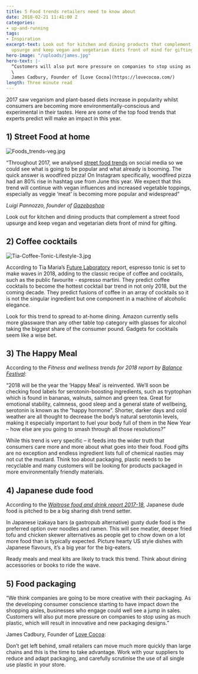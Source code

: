 ```yaml
---
title: 5 Food trends retailers need to know about
date: 2018-02-21 11:41:00 Z
categories:
- up-and-running
tags:
- Inspiration
excerpt-text: Look out for kitchen and dining products that complement a street food
  upsurge and keep vegan and vegetarian diets front of mind for gifting.
hero-image: "/uploads/james.jpg"
hero-text: |-
  “Customers will also put more pressure on companies to stop using as much plastic, which will result in innovative and new packaging designs.”
  \
  James Cadbury, Founder of [Love Cocoa](https://lovecocoa.com/)
length: Three minute read
---
```


2017 saw veganism and plant-based diets increase in popularity whilst consumers are becoming more environmentally-conscious and experimental in their tastes. Here are some of the top food trends that experts predict will make an impact in this year.

## 1) Street Food at home

![Foods_trends-veg.jpg](/uploads/Foods_trends-veg.jpg)

“Throughout 2017, we analysed [street food trends](http://gazeboshop.co.uk/foodstreet/) on social media so we could see what is going to be popular and what already is booming. The quick answer is woodfired pizza! On Instagram specifically, woodfired pizza had an 80% rise in hashtag use from June this year. We expect that this trend will continue with vegan influences and increased vegetable toppings, especially as veggie ‘meat’ is becoming more popular and widespread”

*Luigi Pannozzo, founder of [Gazeboshop](http://gazeboshop.co.uk/)*

Look out for kitchen and dining products that complement a street food upsurge and keep vegan and vegetarian diets front of mind for gifting.

## 2) Coffee cocktails

![Tia-Coffee-Tonic-Lifestyle-3.jpg](/uploads/Tia-Coffee-Tonic-Lifestyle-3.jpg)

According to Tia Maria’s [Future Laboratory](http://www.thefuturelaboratory.com/) report, espresso tonic is set to make waves in 2018, adding to the classic recipe of coffee and cocktails, such as the public favourite - espresso martini. They predict coffee cocktails to become the hottest cocktail bar trend in not only 2018, but the coming decade. They predict fusions of coffee in an array of cocktails so it is not the singular ingredient but one component in a machine of alcoholic elegance.

Look for this trend to spread to at-home dining. Amazon currently sells more glassware than any other table top category with glasses for alcohol taking the biggest share of the consumer pound. Gadgets for cocktails seem like a wise bet.

## 3) The Happy Meal

According to the *Fitness and wellness trends for 2018 report by [Balance Festival](https://www.balance-festival.com/)*:

“2018 will be the year the ‘Happy Meal’ is reinvented. We’ll soon be checking food labels for serotonin-boosting ingredients, such as tryptophan which is found in bananas, walnuts, salmon and green tea. Great for emotional stability, calmness, good sleep and a general state of wellbeing, serotonin is known as the “happy hormone”. Shorter, darker days and cold weather are all thought to decrease the body’s natural serotonin levels, making it especially important to fuel your body full of them in the New Year – how else are you going to smash through all those resolutions?”

While this trend is very specific – it feeds into the wider truth that consumers care more and more about what goes into their food. Food gifts are no exception and endless ingredient lists full of chemical nasties may not cut the mustard. Think too about packaging, plastic needs to be recyclable and many customers will be looking for products packaged in more environmentally friendly materials.

## 4) Japanese dude food

According to the *[Waitrose food and drink report 2017-18](http://www.waitrose.com/home/about_waitrose/the-waitrose-fooddrinkreport.html)*, Japanese dude food is pitched to be a big sharing dish trend setter.

In Japanese izakaya bars (a gastropub alternative) gusty dude food is the preferred option over noodles and ramen. This will see meatier, deeper fried tofu and chicken skewer alternatives as people get to chow down on a lot more food than is typically expected. Picture hearty US style dishes with Japanese flavours, it’s a big year for the big-eaters.

Ready meals and meal kits are likely to track this trend. Think about dining accessories or books to ride the wave.

## 5) Food packaging

“We think companies are going to be more creative with their packaging. As the developing consumer conscience starting to have impact down the shopping aisles, businesses who engage could well see a jump in sales. Customers will also put more pressure on companies to stop using as much plastic, which will result in innovative and new packaging designs.”

James Cadbury, Founder of [Love Cocoa](https://lovecocoa.com/):

Don’t get left behind, small retailers can move much more quickly than large chains and this is the time to take advantage. Work with your suppliers to reduce and adapt packaging, and carefully scrutinise the use of all single use plastic in your store.